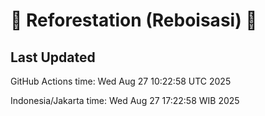 
# 🌳 Reforestation (Reboisasi) 🌲

## Last Updated

GitHub Actions time: Wed Aug 27 10:22:58 UTC 2025

Indonesia/Jakarta time: Wed Aug 27 17:22:58 WIB 2025
